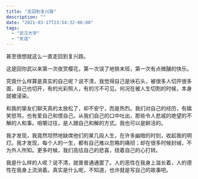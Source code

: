 ```yaml
---
title: "走回到复兴路"
description: ""
date: "2021-03-17T23:54:32-06:00"
tags: 
  - "武汉大学"
  - "友谊"
---
```

甚至很想就这么一直走回到复兴路。

这是回你武以来第一次夜赏樱花，第一次误了地铁末班，第一次有点微醺的快乐。

究竟什么样算是真实的自己呢？说不清，我觉得自己是块石头，被很多人切开很多面，自己也切开，有的光彩照人，有的污不可见。何况在被人生切割的时候，本身就被浸染。

和我的挚友们聊天真的太放松了，却不安宁，而是热烈。我们对自己的经历，有嬉笑怒骂，也有爱自己和恨自己。从我们自己的口中吐出，那些令人悲戚的绝望的不解的人和事。咀嚼过往，是人跟自己和解的方式。我也可以是鲜活的。

我才发现，我竟然坦然地缺席他们的某几段人生，在许多幽暗的时刻，收起我的明灯。我才发现，每个人的一生，都有自己难以忽略的痛彻；却在很多时候封缄，不为外人所知。更多时候，我们高估自己的悲喜，绕着自己的心打转。

我是什么样的人呢？说不清，就普普通通罢了。人的恶性在我身上滋长着，人的德性在我身上流淌着。真实是什么呢，不知道，也许就是写自己的故事吧。
